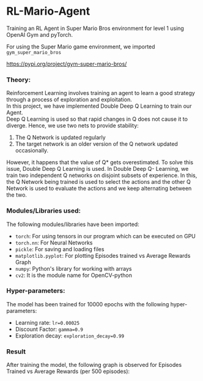 # RL-Mario-Agent
Training an RL Agent in Super Mario Bros environment for level 1 using OpenAI Gym and pyTorch.

For using the Super Mario game environment, we imported <code>gym_super_mario_bros</code>

https://pypi.org/project/gym-super-mario-bros/

<h3>Theory:</h3>
Reinforcement Learning involves training an agent to learn a good strategy through a process of exploration and exploitation.<br>
In this project, we have implemented Double Deep Q Learning to train our Agent.<br>
Deep Q Learning is used so that rapid changes in Q does not cause it to diverge. Hence, we use two nets to provide stability:<br>
<ol>
<li>The Q Network is updated regularly</li>
<li>The target network is an older version of the Q network updated occasionally.</li>
</ol>
However, it happens that the value of Q* gets overestimated. To solve this issue, Double Deep Q Learning is used. In Double Deep Q- Learning, we train two independent Q networks on disjoint subsets of experience. In this, the Q Network being trained is used to select the actions and the other Q Network is used to evaluate the actions and we keep alternating between the two.<br>

<h3>Modules/Libraries used:</h3>
The following modules/libraries have been imported:
<ul>
<li><code>torch</code>: For using tensors in our program which can be executed on GPU</li>
<li><code>torch.nn</code>: For Neural Networks</li>
<li><code>pickle</code>: For saving and loading files</li>
<li><code>matplotlib.pyplot</code>: For plotting Episodes trained vs Average Rewards Graph</li>
<li><code>numpy</code>: Python's library for working with arrays</li>
<li><code>cv2</code>: It is the module name for OpenCV-python</li>
</ul>

<h3>Hyper-parameters:</h3> 
The model has been trained for 10000 epochs with the following hyper-parameters:
<ul>
<li>Learning rate: <code>lr=0.00025</code></li>
<li>Discount Factor: <code>gamma=0.9</code></li>
<li>Exploration decay: <code>exploration_decay=0.99</code></li>
</ul>

<h3>Result</h3>
After training the model, the following graph is observed for Episodes Trained vs Average Rewards (per 500 episodes):
<picture>
  <source media="(prefers-color-scheme: light)" srcset="https://user-images.githubusercontent.com/108410048/176499258-0609ee71-69e0-4cdc-9d29-e9d4e022e0b5.jpeg">
</picture>

